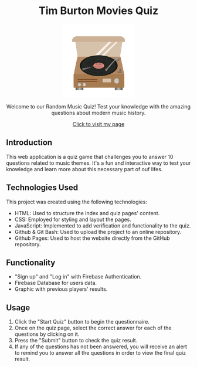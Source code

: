 <div align="center">

# Tim Burton Movies Quiz

  <img src="./assets/record-8329_256.gif" alt="music record" width=200><br>
  

Welcome to our Random Music Quiz! Test your knowledge with the amazing questions about modern music history.

[Click to visit my page](https://diananospace4bugs.github.io/quiz-project-form.github.io/)
</div>



## Introduction

This web application is a quiz game that challenges you to answer 10 questions related to music themes. It's a fun and interactive way to test your knowledge and learn more about this necessary part of ouf lifes.

## Technologies Used

This project was created using the following technologies:

- HTML: Used to structure the index and quiz pages' content.
- CSS: Employed for styling and layout the pages.
- JavaScript: Implemented to add verification and functionality to the quiz.
- Github & Git Bash: Used to upload the project to an online repository.
- Github Pages: Used to host the website directly from the GitHub repository.

## Functionality

- "Sign up" and "Log in" with Firebase Authentication.
- Firebase Database for users data.
- Graphic with previous players' results.

## Usage

1. Click the "Start Quiz" button to begin the questionnaire.
2. Once on the quiz page, select the correct answer for each of the questions by clicking on it.
3. Press the "Submit" button to check the quiz result.
4. If any of the questions has not been answered, you will receive an alert to remind you to answer all the questions in order to view the final quiz result.


